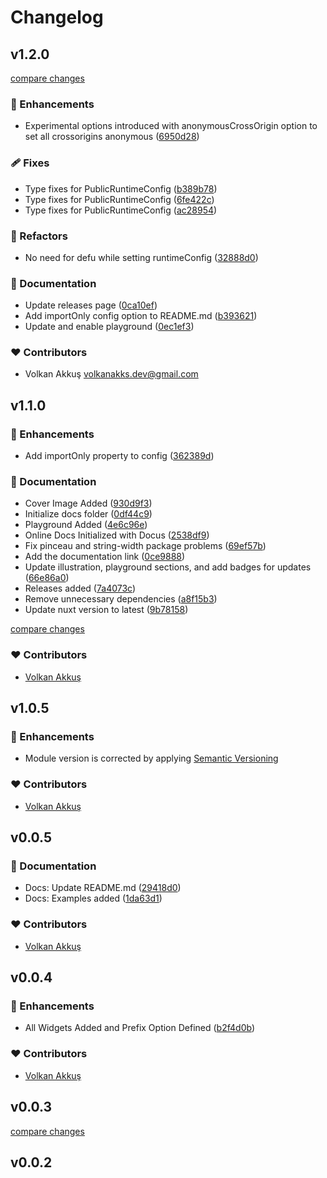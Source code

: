 # Changelog

## v1.2.0

[compare changes](https://github.com/volkanakkus/nuxt-tradingview/compare/v1.1.0...v1.2.0)

### 🚀 Enhancements

- Experimental options introduced with anonymousCrossOrigin option to set all crossorigins anonymous ([6950d28](https://github.com/volkanakkus/nuxt-tradingview/commit/6950d28))

### 🩹 Fixes

- Type fixes for PublicRuntimeConfig ([b389b78](https://github.com/volkanakkus/nuxt-tradingview/commit/b389b78))
- Type fixes for PublicRuntimeConfig ([6fe422c](https://github.com/volkanakkus/nuxt-tradingview/commit/6fe422c))
- Type fixes for PublicRuntimeConfig ([ac28954](https://github.com/volkanakkus/nuxt-tradingview/commit/ac28954))

### 💅 Refactors

- No need for defu while setting runtimeConfig ([32888d0](https://github.com/volkanakkus/nuxt-tradingview/commit/32888d0))

### 📖 Documentation

- Update releases page ([0ca10ef](https://github.com/volkanakkus/nuxt-tradingview/commit/0ca10ef))
- Add importOnly config option to README.md ([b393621](https://github.com/volkanakkus/nuxt-tradingview/commit/b393621))
- Update and enable playground ([0ec1ef3](https://github.com/volkanakkus/nuxt-tradingview/commit/0ec1ef3))

### ❤️ Contributors

- Volkan Akkuş <volkanakks.dev@gmail.com>

## v1.1.0

### 🚀 Enhancements

- Add importOnly property to config ([362389d](https://github.com/volkanakkus/nuxt-tradingview/commit/362389d))

### 📖 Documentation

- Cover Image Added ([930d9f3](https://github.com/volkanakkus/nuxt-tradingview/commit/930d9f3))
- Initialize docs folder ([0df44c9](https://github.com/volkanakkus/nuxt-tradingview/commit/0df44c9))
- Playground Added ([4e6c96e](https://github.com/volkanakkus/nuxt-tradingview/commit/4e6c96e))
- Online Docs Initialized with Docus ([2538df9](https://github.com/volkanakkus/nuxt-tradingview/commit/2538df9))
- Fix pinceau and string-width package problems ([69ef57b](https://github.com/volkanakkus/nuxt-tradingview/commit/69ef57b))
- Add the documentation link ([0ce9888](https://github.com/volkanakkus/nuxt-tradingview/commit/0ce9888))
- Update illustration, playground sections, and add badges for updates ([66e86a0](https://github.com/volkanakkus/nuxt-tradingview/commit/66e86a0))
- Releases added ([7a4073c](https://github.com/volkanakkus/nuxt-tradingview/commit/7a4073c))
- Remove unnecessary dependencies ([a8f15b3](https://github.com/volkanakkus/nuxt-tradingview/commit/a8f15b3))
- Update nuxt version to latest ([9b78158](https://github.com/volkanakkus/nuxt-tradingview/commit/9b78158))

[compare changes](https://github.com/volkanakkus/nuxt-tradingview/compare/v1.0.5...v1.1.0)

### ❤️ Contributors

- [Volkan Akkuş](https://github.com/volkanakkus) 

## v1.0.5

### 🚀 Enhancements

- Module version is corrected by applying [Semantic Versioning](https://semver.org/)

### ❤️ Contributors

- [Volkan Akkuş](https://github.com/volkanakkus) 

## v0.0.5

### 📖 Documentation

- Docs: Update README.md ([29418d0](https://github.com/volkanakkus/nuxt-tradingview/commit/29418d0))
- Docs: Examples added ([1da63d1](https://github.com/volkanakkus/nuxt-tradingview/commit/1da63d1))

### ❤️ Contributors

- [Volkan Akkuş](https://github.com/volkanakkus) 

## v0.0.4

### 🚀 Enhancements

- All Widgets Added and Prefix Option Defined ([b2f4d0b](https://github.com/volkanakkus/nuxt-trading/commit/b2f4d0b))

### ❤️ Contributors

- [Volkan Akkuş](https://github.com/volkanakkus) 

## v0.0.3

[compare changes](https://github.com/volkanakkus/nuxt-trading/compare/v0.0.2...v0.0.3)

## v0.0.2


